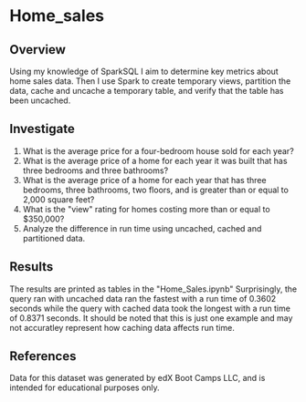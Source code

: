 # Home_sales
## Overview
Using my knowledge of SparkSQL I aim to determine key metrics about home sales data. Then I use Spark to create temporary views, partition the data, cache and uncache a temporary table, and verify that the table has been uncached.

## Investigate
1. What is the average price for a four-bedroom house sold for each year?
2. What is the average price of a home for each year it was built that has three bedrooms and three bathrooms?
3. What is the average price of a home for each year that has three bedrooms, three bathrooms, two floors, and is greater than or equal to 2,000 square feet?
4. What is the "view" rating for homes costing more than or equal to $350,000? 
5. Analyze the difference in run time using uncached, cached and partitioned data.

## Results
The results are printed as tables in the "Home_Sales.ipynb"
Surprisingly, the query ran with uncached data ran the fastest with a run time of 0.3602 seconds while the query with cached data took the longest with a run time of 0.8371 seconds. It should be noted that this is just one example and may not accuratley represent how caching data affects run time. 

## References 
Data for this dataset was generated by edX Boot Camps LLC, and is intended for educational purposes only.
